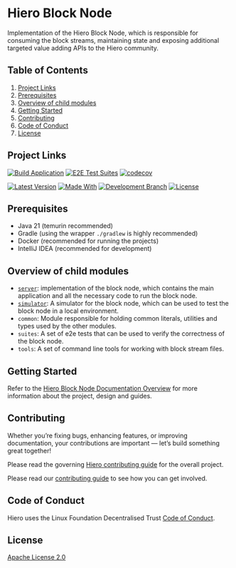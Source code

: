 # Hiero Block Node

Implementation of the Hiero Block Node, which is responsible for consuming the block streams, maintaining state and exposing additional targeted value adding APIs to the Hiero community.

## Table of Contents

1. [Project Links](#project-links)
2. [Prerequisites](#prerequisites)
3. [Overview of child modules](#overview-of-child-modules)
4. [Getting Started](#getting-started)
5. [Contributing](#contributing)
6. [Code of Conduct](#code-of-conduct)
7. [License](#license)

## Project Links

[![Build Application](https://github.com/hashgraph/hedera-block-node/actions/workflows/build-application.yaml/badge.svg?branch=main)](https://github.com/hashgraph/hedera-block-node/actions/workflows/build-application.yaml)
[![E2E Test Suites](https://github.com/hashgraph/hedera-block-node/actions/workflows/e2e-tests.yaml/badge.svg?branch=main)](https://github.com/hashgraph/hedera-block-node/actions/workflows/e2e-tests.yaml)
[![codecov](https://codecov.io/github/hashgraph/hedera-block-node/graph/badge.svg?token=OF6T6E8V7U)](https://codecov.io/github/hashgraph/hedera-block-node)

[![Latest Version](https://img.shields.io/github/v/tag/hashgraph/hedera-block-node?sort=semver&label=version)](README.md)
[![Made With](https://img.shields.io/badge/made_with-java-blue)](https://github.com/hashgraph/hedera-block-node/)
[![Development Branch](https://img.shields.io/badge/docs-quickstart-green.svg)](docs/overview.md)
[![License](https://img.shields.io/badge/license-apache2-blue.svg)](LICENSE)

## Prerequisites

- Java 21 (temurin recommended)
- Gradle (using the wrapper `./gradlew` is highly recommended)
- Docker (recommended for running the projects)
- IntelliJ IDEA (recommended for development)

## Overview of child modules

- [`server`](docs/server/README.md): implementation of the block node, which contains the main application and all the necessary code to run the block node.
- [`simulator`](docs/simulator/README.md): A simulator for the block node, which can be used to test the block node in a local environment.
- `common`: Module responsible for holding common literals, utilities and types used by the other modules.
- `suites`: A set of e2e tests that can be used to verify the correctness of the block node.
- `tools`: A set of command line tools for working with block stream files.

## Getting Started

Refer to the [Hiero Block Node Documentation Overview](docs/overview.md) for more information about the project, design and guides.

## Contributing

Whether you’re fixing bugs, enhancing features, or improving documentation, your contributions are important — let’s build something great together!

Please read the governing [Hiero contributing guide](https://github.com/hiero-ledger/.github/blob/main/CONTRIBUTING.md) for the overall project.

Please read our [contributing guide](docs/contributing) to see how you can get involved.

## Code of Conduct

Hiero uses the Linux Foundation Decentralised Trust [Code of Conduct](https://www.lfdecentralizedtrust.org/code-of-conduct).

## License

[Apache License 2.0](LICENSE)
